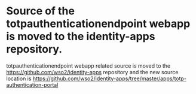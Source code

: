 # Source of the totpauthenticationendpoint webapp is moved to the identity-apps repository.

totpauthenticationendpoint webapp related source is moved to the https://github.com/wso2/identity-apps repository and
 the new source location is https://github.com/wso2/identity-apps/tree/master/apps/totp-authentication-portal
